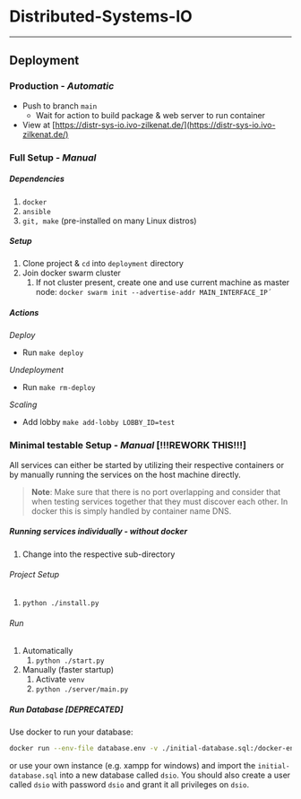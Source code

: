 # Distributed-Systems-IO

---

## Deployment

### Production - *Automatic*
- Push to branch `main`
  - Wait for action to build package & web server to run container
- View at [https://distr-sys-io.ivo-zilkenat.de/](https://distr-sys-io.ivo-zilkenat.de/)

### Full Setup - *Manual*

##### Dependencies
1. `docker`
2. `ansible`
3. `git, make` (pre-installed on many Linux distros)

##### Setup

1. Clone project & `cd` into `deployment` directory
2. Join docker swarm cluster
   1. If not cluster present, create one and use current machine as master node: `docker swarm init --advertise-addr MAIN_INTERFACE_IP´
`

##### Actions

*Deploy*
* Run `make deploy`

*Undeployment*
* Run `make rm-deploy`

*Scaling*
* Add lobby `make add-lobby LOBBY_ID=test`

### Minimal testable Setup - *Manual* [!!!REWORK THIS!!!]

All services can either be started by utilizing their respective containers or by manually running the services on the host machine directly. 
> **Note**: Make sure that there is no port overlapping and consider that when testing services together that they must discover each other. In docker this is simply handled by container name DNS.

##### Running services individually - *without docker*
1. Change into the respective sub-directory

###### Project Setup
1. `python ./install.py`

###### Run
1. Automatically
   1. `python ./start.py`
2. Manually (faster startup)
   1. Activate `venv`
   2. `python ./server/main.py`

##### Run Database [DEPRECATED]
Use docker to run your database:

```bash
docker run --env-file database.env -v ./initial-database.sql:/docker-entrypoint-initdb.d/01-initialize.sql -p 3306:3306 mariadb:latest
```
or use your own instance (e.g. xampp for windows) and import the `initial-database.sql` into a new database called `dsio`. You should also create a user called `dsio` with password `dsio` and grant it all privileges on `dsio`.